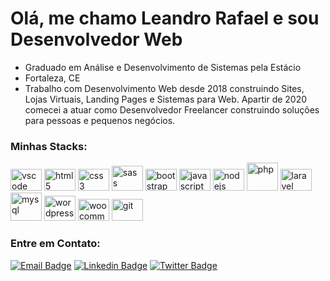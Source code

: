 # Olá, me chamo Leandro Rafael e sou Desenvolvedor Web

* Graduado em Análise e Desenvolvimento de Sistemas pela Estácio
* Fortaleza, CE
* Trabalho com Desenvolvimento Web desde 2018 construindo Sites, Lojas Virtuais, Landing Pages e Sistemas para Web. Apartir de 2020 comecei a atuar como Desenvolvedor Freelancer construindo soluções para pessoas e pequenos negócios.

### Minhas Stacks:

<img src="https://cdn.jsdelivr.net/gh/devicons/devicon/icons/vscode/vscode-original.svg" alt="vscode" title="VSCODE" width="50" height="35" style="max-width:100%;"></img>
<img src="https://cdn.jsdelivr.net/gh/devicons/devicon/icons/html5/html5-original.svg" alt="html5" title="HTML5" width="50" height="35" style="max-width:100%;"></img>
<img src="https://cdn.jsdelivr.net/gh/devicons/devicon/icons/css3/css3-original.svg" alt="css3" title="CSS3"    width="50" height="35" style="max-width:100%;"></img>
<img src="https://cdn.jsdelivr.net/gh/devicons/devicon/icons/sass/sass-original.svg" alt="sass" title="SASS" width="50" height="40" style="max-width:100%;"></img>
<img src="https://cdn.jsdelivr.net/gh/devicons/devicon/icons/bootstrap/bootstrap-original.svg" title="BOOTSTRAP" alt="bootstrap" width="50" height="35" style="max-width: 100%;"></img>
<img src="https://cdn.jsdelivr.net/gh/devicons/devicon/icons/javascript/javascript-original.svg" title="JAVASCRIPT" alt="javascript" width="50" height="35" style="max-width:100%;"></img>
<img src="https://cdn.jsdelivr.net/gh/devicons/devicon/icons/nodejs/nodejs-original.svg" title="NODEJS" alt="nodejs" width="50" height="35" style="max-width:100%;"></img>
<img src="https://cdn.jsdelivr.net/gh/devicons/devicon/icons/php/php-plain.svg" title="PHP" alt="php"   width="50" height="45" style="max-width:100%;"></img>
<img src="https://cdn.jsdelivr.net/gh/devicons/devicon/icons/laravel/laravel-plain-wordmark.svg" title="LARAVEL" alt="laravel" width="50" height="35" style="max-width:100%;"></img>
<img src="https://cdn.jsdelivr.net/gh/devicons/devicon/icons/mysql/mysql-original-wordmark.svg" title="MYSQL" alt="mysql" width="50" height="45" style="max-width:100%;"></img>
<img src="https://cdn.jsdelivr.net/gh/devicons/devicon/icons/wordpress/wordpress-plain-wordmark.svg" title="WORDPRESS" alt="wordpress" width="50" height="40" style="max-width:100%;"></img>
<img src="https://cdn.jsdelivr.net/gh/devicons/devicon/icons/woocommerce/woocommerce-original.svg" title="WOOCOMMERCE" alt="woocommerce" width="50" height="35" style="max-width:100%;"></img>
<img src="https://cdn.jsdelivr.net/gh/devicons/devicon/icons/git/git-original.svg" title="GIT" alt="git"   width="50" height="35" style="max-width:100%;"></img>

### Entre em Contato:

[![Email Badge](https://img.shields.io/badge/Gmail-D14836?style=for-the-badge&logo=gmail&logoColor=white&link=mailto:leandrorafael.contato@gmail.com)](mailto:leandrorafael.contato@gmail.com)
[![Linkedin Badge](https://img.shields.io/badge/LinkedIn-0077B5?style=for-the-badge&logo=linkedin&logoColor=white&link=https://www.linkedin.com/in/leandrorafael-dev/)](https://www.linkedin.com/in/leandrorafael-dev/ )
[![Twitter Badge](https://img.shields.io/badge/Twitter-1DA1F2?style=for-the-badge&logo=twitter&logoColor=white&link=https://twitter.com/leandrorafaelBR)](https://twitter.com/leandrorafaelBR)